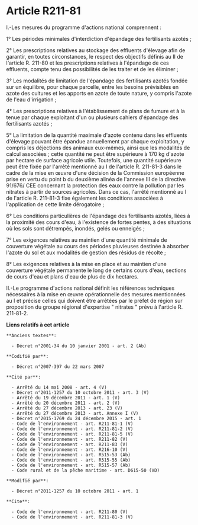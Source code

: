 # Article R211-81

I.-Les mesures du programme d'actions national comprennent : 

1° Les périodes minimales d'interdiction d'épandage des fertilisants azotés ; 

2° Les prescriptions relatives au stockage des effluents d'élevage afin de garantir, en toutes circonstances, le respect des
objectifs définis au II de l'article R. 211-80 et les prescriptions relatives à l'épandage de ces effluents, compte tenu des
possibilités de les traiter et de les éliminer ; 

3° Les modalités de limitation de l'épandage des fertilisants azotés fondée sur un équilibre, pour chaque parcelle, entre les
besoins prévisibles en azote des cultures et les apports en azote de toute nature, y compris l'azote de l'eau d'irrigation ; 

4° Les prescriptions relatives à l'établissement de plans de fumure et à la tenue par chaque exploitant d'un ou plusieurs
cahiers d'épandage des fertilisants azotés ; 

5° La limitation de la quantité maximale d'azote contenu dans les effluents d'élevage pouvant être épandue annuellement par
chaque exploitation, y compris les déjections des animaux eux-mêmes, ainsi que les modalités de calcul associées ; cette
quantité ne peut être supérieure à 170 kg d'azote par hectare de surface agricole utile. Toutefois, une quantité supérieure
peut être fixée par l'arrêté mentionné au I de l'article R. 211-81-3 dans le cadre de la mise en œuvre d'une décision de la
Commission européenne prise en vertu du point b du deuxième alinéa de l'annexe III de la directive 91/676/ CEE concernant la
protection des eaux contre la pollution par les nitrates à partir de sources agricoles. Dans ce cas, l'arrêté mentionné au I
de l'article R. 211-81-3 fixe également les conditions associées à l'application de cette limite dérogatoire ; 

6° Les conditions particulières de l'épandage des fertilisants azotés, liées à la proximité des cours d'eau, à l'existence de
fortes pentes, à des situations où les sols sont détrempés, inondés, gelés ou enneigés ; 

7° Les exigences relatives au maintien d'une quantité minimale de couverture végétale au cours des périodes pluvieuses
destinée à absorber l'azote du sol et aux modalités de gestion des résidus de récolte ; 

8° Les exigences relatives à la mise en place et au maintien d'une couverture végétale permanente le long de certains cours
d'eau, sections de cours d'eau et plans d'eau de plus de dix hectares. 

II.-Le programme d'actions national définit les références techniques nécessaires à la mise en œuvre opérationnelle des
mesures mentionnées au I et précise celles qui doivent être arrêtées par le préfet de région sur proposition du groupe
régional d'expertise " nitrates " prévu à l'article R. 211-81-2.

**Liens relatifs à cet article**

	**Anciens textes**:

	  - Décret n°2001-34 du 10 janvier 2001 - art. 2 (Ab)

	**Codifié par**:

	  - Décret n°2007-397 du 22 mars 2007

	**Cité par**:

	  - Arrêté du 14 mai 2008 - art. 4 (V)
	  - Décret n°2011-1257 du 10 octobre 2011 - art. 3 (V)
	  - Arrêté du 19 décembre 2011 - art. 1 (V)
	  - Arrêté du 20 décembre 2011 - art. 2 (V)
	  - Arrêté du 27 décembre 2013 - art. 23 (V)
	  - Arrêté du 27 décembre 2013 - art. Annexe I (V)
	  - Décret n°2015-1769 du 24 décembre 2015 - art. 1
	  - Code de l'environnement - art. R211-81-1 (V)
	  - Code de l'environnement - art. R211-81-2 (V)
	  - Code de l'environnement - art. R211-81-5 (V)
	  - Code de l'environnement - art. R211-82 (V)
	  - Code de l'environnement - art. R211-83 (V)
	  - Code de l'environnement - art. R216-10 (V)
	  - Code de l'environnement - art. R515-53 (Ab)
	  - Code de l'environnement - art. R515-55 (Ab)
	  - Code de l'environnement - art. R515-57 (Ab)
	  - Code rural et de la pêche maritime - art. D615-50 (VD)

	**Modifié par**:

	  - Décret n°2011-1257 du 10 octobre 2011 - art. 1

	**Cite**:

	  - Code de l'environnement - art. R211-80 (V)
	  - Code de l'environnement - art. R211-81-3 (V)
